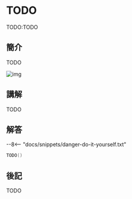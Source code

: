 # TODO

TODO:TODO

## 簡介

TODO

![img](https://imagedelivery.net/cdkaXPuFls5qlrh3GM4hfA/cd76dbd6-d0de-485a-7b20-923b9c9c3500/public)

## 講解

TODO

## 解答

--8<-- "docs/snippets/danger-do-it-yourself.txt"

```swift linenums="1"
TODO()
```

## 後記

TODO
